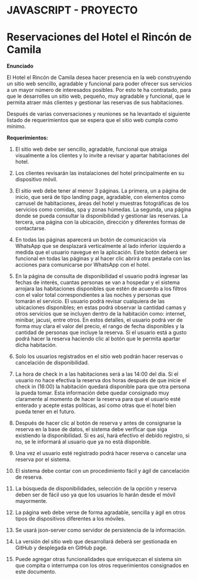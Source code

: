 # JAVASCRIPT - PROYECTO

# Reservaciones del Hotel el Rincón de Camila

**Enunciado**

El Hotel el Rincón de Camila desea hacer presencia en la web construyendo un sitio web
sencillo, agradable y funcional para poder ofrecer sus servicios a un mayor número de
interesados posibles. Por esto te ha contratado, para que le desarrolles un sitio web,
pequeño, muy agradable y funcional, que le permita atraer más clientes y gestionar las
reservas de sus habitaciones.

Después de varias conversaciones y reuniones se ha levantado el siguiente listado de
requerimientos que se espera que el sitio web cumpla como mínimo.

**Requerimientos:**

1. El sitio web debe ser sencillo, agradable, funcional que atraiga visualmente a los
    clientes y lo invite a revisar y apartar habitaciones del hotel.

2. Los clientes revisarán las instalaciones del hotel principalmente en su dispositivo
    móvil.
3. El sitio web debe tener al menor 3 páginas.
    La primera, un a página de inicio, que será
    de tipo landing page, agradable, con elementos como carrusel de habitaciones, áreas
    del hotel y muestras fotográficas de los servicios como comidas, spa y zonas
    húmedas.
    La segunda, una página donde se pueda consultar la disponibilidad y
    gestionar las reservas.
    La tercera, una página con la ubicación, dirección y diferentes
    formas de contactarse.

4. En todas las páginas aparecerá un botón de comunicación vía WhatsApp que se
    desplazará verticalmente al lado inferior izquierdo a medida que el usuario navegue
    en la aplicación.
    Este botón deberá ser funcional en todas las páginas y al hacer clic
    abrirá otra pestaña con las acciones para comunicarse por WhatsApp con el hotel.

5. En la página de consulta de disponibilidad el usuario podrá ingresar las fechas de
    interés, cuantas personas se van a hospedar y el sistema arrojara las habitaciones
    disponibles que estén de acuerdo a los filtros con el valor total correspondientes a las
    noches y personas que tomarán el servicio.
    El usuario podrá revisar cualquiera de las ubicaciones disponibles; en estas podrá
    observar la cantidad camas y otros servicios que se incluyen dentro de la habitación
    como: internet, minibar, jacusi, entre otros.
    En estos detalles, el usuario podrá ver de
    forma muy clara el valor del precio, el rango de fecha disponibles y la cantidad de
    personas que incluye la reserva.
    Si el usuario está a gusto podrá hacer la reserva
    haciendo clic al botón que le permita apartar dicha habitación.

6. Solo los usuarios registrados en el sitio web podrán hacer reservas o cancelación de
    disponibilidad.

7. La hora de check in a las habitaciones será a las 14:00 del día.
    Si el usuario no hace
    efectiva la reserva dos horas después de que inicie el check in (16:00) la habitación
    quedará disponible para que otra persona la pueda tomar.
    Esta información debe
    quedar consignado muy claramente al momento de hacer la reserva para que el
    usuario esté enterado y acepte estas políticas, así como otras que el hotel bien pueda
    tener en el futuro.

8. Después de hacer clic al botón de reserva y antes de consignarse la reserva en la base
    de datos, el sistema debe verificar que siga existiendo la disponibilidad.
    Si es así, hará
    efectivo el debido registro, si no, se le informará al usuario que ya no está disponible.

9. Una vez el usuario esté registrado podrá hacer reserva o cancelar una reserva por el
    sistema.

10. El sistema debe contar con un procedimiento fácil y ágil de cancelación de reserva.

11. La búsqueda de disponibilidades, selección de la opción y reserva deben ser de fácil
    uso ya que los usuarios lo harán desde el móvil mayormente.

12. La página web debe verse de forma agradable, sencilla y ágil en otros tipos de
    dispositivos diferentes a los móviles.

13. Se usará json-server como servidor de persistencia de la información.

14. La versión del sitio web que desarrollará deberá ser gestionada en GitHub y
    desplegada en GitHub page.

15. Puede agregar otras funcionalidades que enriquezcan el sistema sin que compita o
    interrumpa con los otros requerimientos consignados en este documento.
